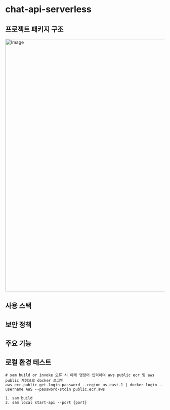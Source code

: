 # chat-api-serverless

## 프로젝트 패키지 구조
<img width="799" alt="Image" src="https://github.com/user-attachments/assets/1fa551c2-e012-4657-a66f-e62e20b34aaf" />

## 사용 스택

## 보안 정책

## 주요 기능

## 로컬 환경 테스트

```
# sam build or invoke 오류 시 아래 명령어 입력하여 aws public ecr 및 aws public 계정으로 docker 로그인
aws ecr-public get-login-password --region us-east-1 | docker login --username AWS --password-stdin public.ecr.aws

1. sam build
2. sam local start-api --port {port}
```
